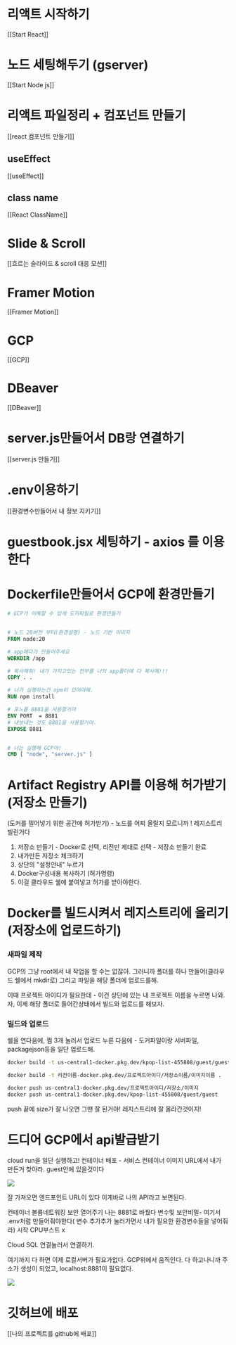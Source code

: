 
# 리액트 시작하기
[[Start React]]


# 노드 세팅해두기 (gserver)
[[Start Node js]]


# 리액트 파일정리 + 컴포넌트 만들기
[[react 컴포넌트 만들기]]

## useEffect
[[useEffect]]
## class name 
[[React ClassName]]



# Slide & Scroll
[[흐르는 슬라이드 & scroll 대응 모션]]



# Framer Motion
[[Framer Motion]]



# GCP
[[GCP]]



# DBeaver
[[DBeaver]]



# server.js만들어서 DB랑 연결하기
[[server.js 만들기]]


# .env이용하기
[[환경변수만들어서 내 정보 지키기]]


# guestbook.jsx 세팅하기 - axios 를 이용한다




# Dockerfile만들어서 GCP에 환경만들기

```dockerfile
# GCP가 이해할 수 있게 도커파일로 환경만들기


# 노드 20버전 부터(환경설명) - 노드 기반 이미지 
FROM node:20

# app에다가 만들어주세요
WORKDIR /app

# 복사해줘! 내가 가지고있는 전부를 너의 app폴더에 다 복사해!!!
COPY . .

# 너가 실행하는건 npm이 있어야해. 
RUN npm install

# 포느틑 8881을 사용할거야
ENV PORT  = 8881
# 내보내는 것도 8881을 사용할거야.
EXPOSE 8881 


# 너는 실행해 GCP야!
CMD [ "node", "server.js" ]
```


# Artifact Registry API를 이용해 허가받기(저장소 만들기)
(도커를 밀어넣기 위한 공간에 허가받기) - 노드를 어찌 올릴지 모르니까 ! 레지스트리 빌린거다
1. 저장소 만들기 - Docker로 선택, 리전만 제대로 선택 - 저장소 만들기 완료 
2. 내가만든 저장소 체크하기
3. 상단의 "설정안내" 누르기
4. Docker구성내용 복사하기 (허가명령)
5. 이걸 클라우드 쉘에 붙여넣고 허가를 받아야한다.

# Docker를 빌드시켜서 레지스트리에 올리기(저장소에 업로드하기)

### 새파일 제작

GCP의 그냥  root에서 내 작업을 할 수는 없잖아. 그러니까 폴더를 하나 만들어(클라우드 쉘에서 mkdir로)
그리고 파일을 해당 폴더에 업로드를해.

이때 프로젝트 아이디가 필요한데 - 이건 상단에 있는 내 프로젝트 이름을 누르면 나와.
자, 이제 해당 폴더로 들어간상태에서 빌드와 업로드를 해보자.

### 빌드와 업로드

쉘을 연다음에, 쩜 3개 눌러서 업로드 누른 다음에 -  도커파일이랑 서버파일, packagejson등을 일단 업로드해.

```bash
docker build -t us-central1-docker.pkg.dev/kpop-list-455808/guest/guest .

docker build -t 리전이름-docker.pkg.dev/프로젝트아이디/저장소이름/이미지이름 .
```

```bash
docker push us-central1-docker.pkg.dev/프로젝트아이디/저장소/이미지
docker push us-central1-docker.pkg.dev/kpop-list-455808/guest/guest
```

push 끝에 size가 잘 나오면 그땐 잘 된거야! 레지스트리에 잘 올라간것이지!


# 드디어 GCP에서 api발급받기

cloud run을 일단 실행하고!
컨테이너 배포 - 서비스
컨테이너 이미지 URL에서 내가 만든거 찾아라. guest안에 있을것이다

![](https://i.imgur.com/2BzKbn7.png)

잘 가져오면 엔드포인트 URL이 있다
이게바로 나의 API라고 보면된다.

컨테이너 볼륨네트워킹 보안 열어주기
나는 8881로 바꿨다
변수및 보안비밀- 여기서 .env처럼 만들어줘야한다( 변수 추가추가 눌러가면서 내가 필요한 환경변수들을 넣어줘라)
시작 CPU부스트  x

Cloud SQL 연결눌러서 연결하기. 

여기까지 다 하면 이제 로컬서버가 필요가없다. GCP위에서 움직인다.
다 하고나니까 주소가 생성이 되었고, localhost:8881이 필요없다. 

![](https://i.imgur.com/mVCfDAi.png)





# 깃허브에 배포

[[나의 프로젝트를 github에 배포]]

